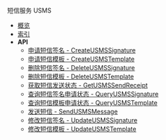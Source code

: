 <div class="sidebar_title ">短信服务 USMS</div>

- [概览](api/usms-api/README.md)
- [索引](api/usms-api/index.md)
- **API**
    - [申请短信签名 - CreateUSMSSignature](api/usms-api/create_usms_signature)
    - [申请短信模板 - CreateUSMSTemplate](api/usms-api/create_usms_template)
    - [删除短信签名 - DeleteUSMSSignature](api/usms-api/delete_usms_signature)
    - [删除短信模板 - DeleteUSMSTemplate](api/usms-api/delete_usms_template)
    - [获取短信发送状态 - GetUSMSSendReceipt](api/usms-api/get_usms_send_receipt)
    - [查询短信签名申请状态 - QueryUSMSSignature](api/usms-api/query_usms_signature)
    - [查询短信模板申请状态 - QueryUSMSTemplate](api/usms-api/query_usms_template)
    - [发送短信 - SendUSMSMessage](api/usms-api/send_usms_message)
    - [修改短信签名 - UpdateUSMSSignature](api/usms-api/update_usms_signature)
    - [修改短信模板 - UpdateUSMSTemplate](api/usms-api/update_usms_template)
